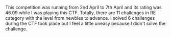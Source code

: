 This competition was running from 2nd April to 7th April and its rating was 46.09 while I was playing this CTF. 
Totally, there are 11 challenges in RE category with the level from newbies to advance. I solved 6 challenges during the CTF took place but I feel a little uneasy because I didn't solve the <lambda lambda lambda> challenge.
